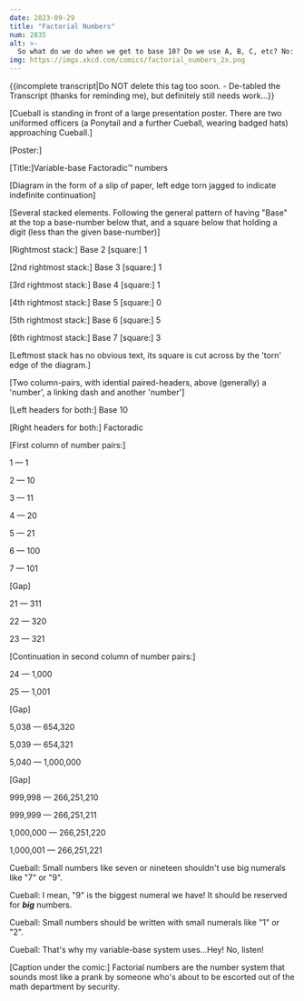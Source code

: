 ```yaml
---
date: 2023-09-29
title: "Factorial Numbers"
num: 2835
alt: >-
  So what do we do when we get to base 10? Do we use A, B, C, etc? No: Numbers larger than about 3.6 million are simply illegal.
img: https://imgs.xkcd.com/comics/factorial_numbers_2x.png
---
```

{{incomplete transcript|Do NOT delete this tag too soon. - De-tabled the Transcript (thanks for reminding me), but definitely still needs work...}}

[Cueball is standing in front of a large presentation poster. There are two uniformed officers (a Ponytail and a further Cueball, wearing badged hats) approaching Cueball.]

[Poster:]

[Title:]Variable-base Factoradic™ numbers

[Diagram in the form of a slip of paper, left edge torn jagged to indicate indefinite continuation]

[Several stacked elements. Following the general pattern of having "Base" at the top a base-number below that, and a square below that holding a digit (less than the given base-number)]

[Rightmost stack:] Base 2 [square:] 1

[2nd rightmost stack:] Base 3 [square:] 1

[3rd rightmost stack:] Base 4 [square:] 1

[4th rightmost stack:] Base 5 [square:] 0

[5th rightmost stack:] Base 6 [square:] 5

[6th rightmost stack:] Base 7 [square:] 3

[Leftmost stack has no obvious text, its square is cut across by the 'torn' edge of the diagram.]

[Two column-pairs, with idential paired-headers, above (generally) a 'number', a linking dash and another 'number']

[Left headers for both:] Base 10

[Right headers for both:] Factoradic

[First column of number pairs:]

1 &mdash; 1

2 &mdash; 10

3 &mdash; 11

4 &mdash; 20

5 &mdash; 21

6 &mdash; 100

7 &mdash; 101

[Gap]

21 &mdash; 311

22 &mdash; 320

23 &mdash; 321

[Continuation in second column of number pairs:]

24 &mdash; 1,000

25 &mdash; 1,001

[Gap]

5,038 &mdash; 654,320

5,039 &mdash; 654,321

5,040 &mdash; 1,000,000

[Gap]

999,998 &mdash; 266,251,210

999,999 &mdash; 266,251,211

1,000,000 &mdash; 266,251,220

1,000,001 &mdash; 266,251,221

Cueball: Small numbers like seven or nineteen shouldn't use big numerals like "7" or "9".

Cueball: I mean, "9" is the biggest numeral we have! It should be reserved for ***big*** numbers.

Cueball: Small numbers should be written with small numerals like "1" or "2".

Cueball: That's why my variable-base system uses...Hey! No, listen!

[Caption under the comic:] Factorial numbers are the number system that sounds most like a prank by someone who's about to be escorted out of the math department by security.